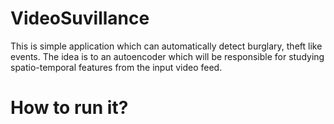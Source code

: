 # VideoSuvillance

This is simple application which can automatically detect burglary, theft like events. The idea is to an autoencoder which will be responsible for studying spatio-temporal features from the input video feed.

# How to run it?



